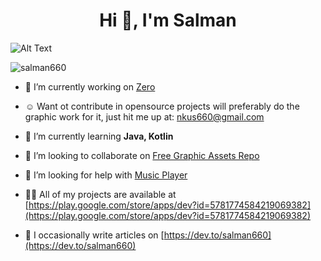 <h1 align="center">Hi 👋, I'm Salman</h1>

![Alt Text](https://media.giphy.com/media/vFKqnCdLPNOKc/giphy.gif)


<p align="left"> <img src="https://komarev.com/ghpvc/?username=salman660&label=Profile%20views&color=0e75b6&style=flat" alt="salman660" /> </p>

- 🔭 I’m currently working on [Zero](https://github.com/lucasasselli/zero)
- ☺️ Want ot contribute in opensource projects will preferably do the graphic work for it, just hit me up at: nkus660@gmail.com

- 🌱 I’m currently learning **Java, Kotlin**

- 👯 I’m looking to collaborate on [Free Graphic Assets Repo](https://github.com/salman660/Free-Graphic-Assets)

- 🤝 I’m looking for help with [Music Player](https://github.com/dtrung98/MusicPlayer)

- 👨‍💻 All of my projects are available at [https://play.google.com/store/apps/dev?id=5781774584219069382](https://play.google.com/store/apps/dev?id=5781774584219069382)

- 📝 I occasionally write articles on [https://dev.to/salman660](https://dev.to/salman660)



